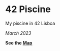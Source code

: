# 42 Piscine

My piscine in 42 Lisboa

*March 2023*

**See the [Map](https://faleite.github.io/map)**